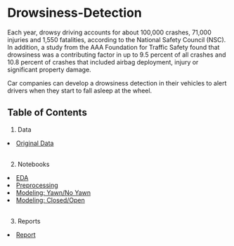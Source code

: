# Drowsiness-Detection

Each year, drowsy driving accounts for about 100,000 crashes, 71,000 injuries and 1,550 fatalities, according to the National Safety Council (NSC). In addition, a study from the AAA Foundation for Traffic Safety found that drowsiness was a contributing factor in up to 9.5 percent of all crashes and 10.8 percent of crashes that included airbag deployment, injury or significant property damage. 

Car companies can develop a drowsiness detection in their vehicles to alert drivers when they start to fall asleep at the wheel. 


## Table of Contents

1. Data
<li>
  <a href="https://www.kaggle.com/datasets/serenaraju/yawn-eye-dataset-new">Original Data</a>
</li>
<br/>

2. Notebooks

<p></p>

<li>
  <a href="https://colab.research.google.com/drive/1m0rRAEUQk-uQOinsylP1VhAb_nEygt93?usp=share_link">EDA</a>
</li>

<li>
  <a href="https://colab.research.google.com/drive/1LW60xFMregaeZaMWetQ0lYGGvadWcL86?usp=sharing">Preprocessing</a>
</li>

<li>
  <a href="https://drive.google.com/drive/folders/1Wv5ap6o0ctLdbwu7gD53_hoCd1JiRP9I?usp=share_link">Modeling: Yawn/No Yawn</a>
</li>

<li>
  <a href="https://drive.google.com/drive/folders/11PnWShkvGYwmrZkAo3rRnkleSUrDDQvo?usp=share_link">Modeling: Closed/Open</a>
</li>
<br/>

3. Reports
<li>
  <a href="">Report</a>
</li>